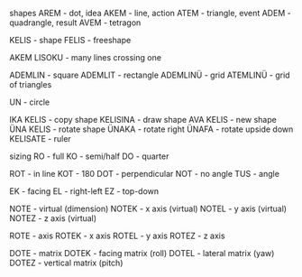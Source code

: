 shapes 
AREM - dot, idea
AKEM - line, action
ATEM - triangle, event
ADEM - quadrangle, result
AVEM - tetragon 

KELIS - shape
FELIS - freeshape

AKEM LISOKU - many lines crossing one

ADEMLIN - square
ADEMLIT - rectangle 
ADEMLINÜ - grid
ATEMLINÜ - grid of triangles 

UN - circle


IKA KELIS - copy shape
KELISINA - draw shape
AVA KELIS - new shape
ÜNA KELIS - rotate shape
ÜNAKA - rotate right
ÜNAFA - rotate upside down
KELISATE - ruler


sizing
RO - full
KO - semi/half
DO - quarter


ROT - in line
KOT - 180
DOT - perpendicular 
NOT - no angle
TUS - angle

EK - facing
EL - right-left
EZ - top-down

NOTE - virtual (dimension)
NOTEK - x axis (virtual)
NOTEL - y axis (virtual)
NOTEZ - z axis (virtual)

ROTE - axis
ROTEK - x axis
ROTEL - y axis
ROTEZ - z axis

DOTE - matrix
DOTEK - facing matrix (roll)
DOTEL - lateral matrix (yaw)
DOTEZ - vertical matrix (pitch)